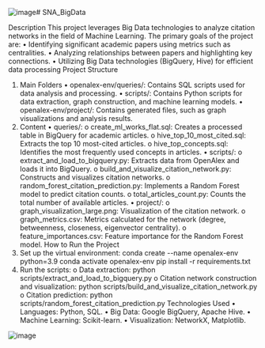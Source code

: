 ![image](https://github.com/user-attachments/assets/23207f9d-67b5-4ab3-b72c-bcc669a13c57)# SNA_BigData

Description
This project leverages Big Data technologies to analyze citation networks in the field of Machine Learning. The primary goals of the project are:
•	Identifying significant academic papers using metrics such as centralities.
•	Analyzing relationships between papers and highlighting key connections.
•	Utilizing Big Data technologies (BigQuery, Hive) for efficient data processing
Project Structure
1. Main Folders
•	openalex-env/queries/: Contains SQL scripts used for data analysis and processing.
•	scripts/: Contains Python scripts for data extraction, graph construction, and machine learning models.
•	openalex-env/project/: Contains generated files, such as graph visualizations and analysis results.
2. Content
•	queries/:
o	create_ml_works_flat.sql: Creates a processed table in BigQuery for academic articles.
o	hive_top_10_most_cited.sql: Extracts the top 10 most-cited articles.
o	hive_top_concepts.sql: Identifies the most frequently used concepts in articles.
•	scripts/:
o	extract_and_load_to_bigquery.py: Extracts data from OpenAlex and loads it into BigQuery.
o	build_and_visualize_citation_network.py: Constructs and visualizes citation networks.
o	random_forest_citation_prediction.py: Implements a Random Forest model to predict citation counts.
o	total_articles_count.py: Counts the total number of available articles.
•	project/:
o	graph_visualization_large.png: Visualization of the citation network.
o	graph_metrics.csv: Metrics calculated for the network (degree, betweenness, closeness, eigenvector centrality).
o	feature_importances.csv: Feature importance for the Random Forest model.
How to Run the Project
1.	Set up the virtual environment:
conda create --name openalex-env python=3.9
conda activate openalex-env
pip install -r requirements.txt
2.	Run the scripts:
o	Data extraction: python scripts/extract_and_load_to_bigquery.py
o	Citation network construction and visualization: python scripts/build_and_visualize_citation_network.py
o	Citation prediction: python scripts/random_forest_citation_prediction.py
Technologies Used
•	Languages: Python, SQL.
•	Big Data: Google BigQuery, Apache Hive.
•	Machine Learning: Scikit-learn.
•	Visualization: NetworkX, Matplotlib.

![image](https://github.com/user-attachments/assets/5dcc95d1-dcb7-4f2e-89d0-d73f1892ee7f)

